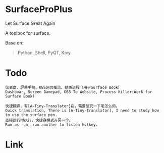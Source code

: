# SurfaceProPlus

Let Surface Great Again

A toolbox for surface.

Base on:

>Python, Shell, PyQT, Kivy

# Todo
    仪表盘、屏幕手柄、OBS网页推流、结束进程（用于Surface Book）
    Dashboar, Screen Gamepad, OBS To Website, Process Killer(Work for Surface Book)

    快捷翻译，有[A-Tiny-Translator]在，需要研究一下笔怎么用。
    Quick translation, There is [A-Tiny-Translator], I need to study how to use the surface pen.
    直接运行时执行，快捷键模式开另一个。
    Run as run, run another to listen hotkey.

# Link